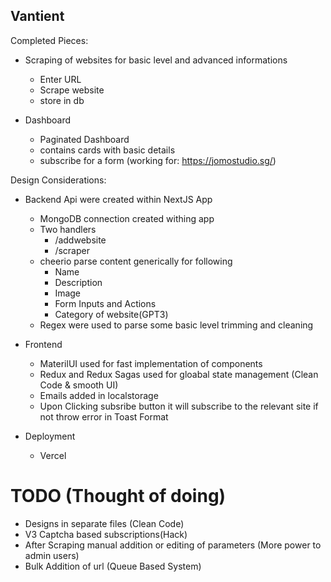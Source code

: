 ## Vantient


Completed Pieces:

- Scraping of websites for basic level and advanced informations
  - Enter URL
  - Scrape website 
  - store in db

- Dashboard
  - Paginated Dashboard
  - contains cards with basic details
  - subscribe for a form (working for: https://jomostudio.sg/)


Design Considerations:

- Backend
   Api were created within NextJS App
  - MongoDB connection created withing app
  - Two handlers
    - /addwebsite
    - /scraper
  - cheerio parse content generically for following
    - Name
    - Description
    - Image
    - Form Inputs and Actions
    - Category of website(GPT3)
  - Regex were used to parse some basic level trimming and cleaning

- Frontend
  - MaterilUI used for fast implementation of components
  - Redux and Redux Sagas used for gloabal state management (Clean Code & smooth UI)
  - Emails added in localstorage
  - Upon Clicking subsribe button it will subscribe to the relevant site if not throw error in Toast Format

- Deployment
  - Vercel 

#
# TODO (Thought of doing)
  - Designs in separate files (Clean Code)
  - V3 Captcha based subscriptions(Hack)
  - After Scraping manual addition or editing of parameters (More power to admin users)
  - Bulk Addition of url (Queue Based System)

